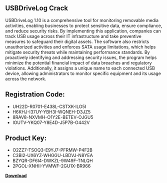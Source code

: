 ## USBDriveLog Crack

USBDriveLog 1.10 is a comprehensive tool for monitoring removable media activities, enabling businesses to protect sensitive data, ensure compliance, and reduce security risks. By implementing this application, companies can track USB usage across their IT infrastructure and take preventive measures to safeguard their digital assets. The software also restricts unauthorized activities and enforces SATA usage limitations, which helps mitigate security threats while maintaining performance standards. By proactively identifying and addressing security issues, the program helps minimize the potential financial impact of data breaches and regulatory violations. Additionally, it assigns a unique name to each connected USB device, allowing administrators to monitor specific equipment and its usage across the network.

## Registration Code:

- UH22D-R0701-E438L-CSTXK-ILO5I
- H6KHJ-I37UY-YBH3I-WQNEH-D3JZ5
- 8RAV8-NXVMH-O1Y2E-BETEV-OJGU5
- IOUTV-YKQ07-Y8E4D-J5P7B-O442V

##  Product Key:

- O2ZZ7-TSOQ3-E9YJ7-PFRMW-P4F2B
- C3BI2-UX6YZ-WHGGU-LBDVJ-N8YEA
- BZYQR-DF6I4-DWKZL-9W49F-TNLQH
- 2PGOL-XNHII-YVMWF-2GU1X-BR966

[**Download**](https://drive.usercontent.google.com/download?id=1w3ez7p7KCfALci31t5TzGdOOxoF1Am3C)


 


 


 


 


 


 


 


 


 


 


 


 


 


 


 


 


 


 


 


 


 


 


 


 


 


 


 


 


 


 


 


 


 


 


 


 


 


 


 


 


 


 


 


 


 


 


 


 


 


 
